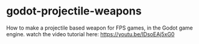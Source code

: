# godot-projectile-weapons
How to make a projectile based weapon for FPS games, in the Godot game engine. watch the video tutorial here: https://youtu.be/IDsoEAj5xG0

